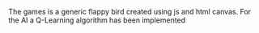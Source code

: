 The games is a generic flappy bird created using js and html canvas. For the AI a Q-Learning algorithm has been implemented
